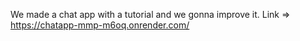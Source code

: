 We made a chat app with a tutorial and we gonna improve it.
Link => https://chatapp-mmp-m6oq.onrender.com/
